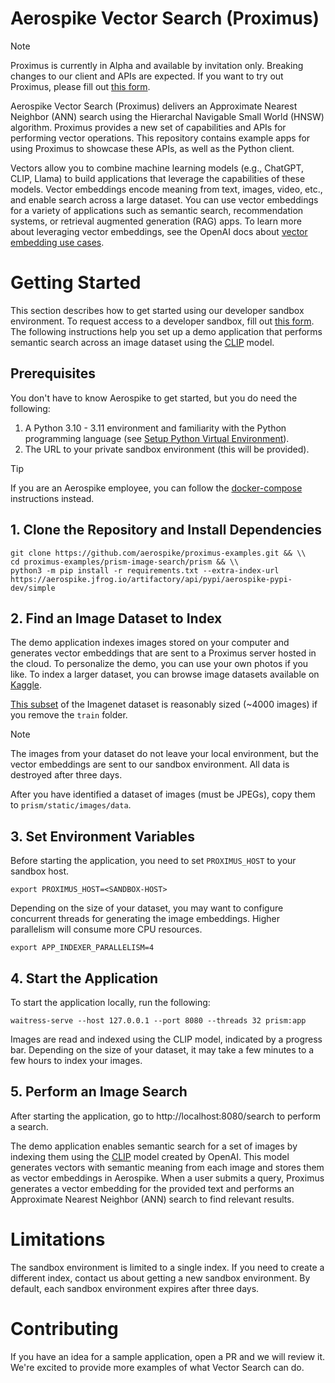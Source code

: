 # Aerospike Vector Search (Proximus)

> [!NOTE]
> Proximus is currently in Alpha and available by invitation only. Breaking changes to our client and APIs are expected. If you want to try out Proximus, please fill out [this form](https://aerospike.com/lp/aerospike-vector-developer-program-sign-up/).

Aerospike Vector Search (Proximus) delivers an Approximate Nearest Neighbor (ANN) search using the Hierarchal Navigable Small World (HNSW) algorithm. Proximus provides a new set of capabilities and APIs for performing vector operations. This repository contains example apps for using Proximus to showcase these APIs, as well as the Python client.

Vectors allow you to combine machine learning models (e.g., ChatGPT, CLIP, Llama) to build applications that leverage the capabilities of these models. Vector embeddings encode meaning from text, images, video, etc., and enable search across a large dataset. You can use vector embeddings for a variety of applications such as semantic search, recommendation systems, or retrieval augmented generation (RAG) apps. To learn more about leveraging vector embeddings, see the OpenAI docs about [vector embedding use cases](https://platform.openai.com/docs/guides/embeddings/use-cases).

# Getting Started
This section describes how to get started using our developer sandbox environment. To request access to a developer sandbox, fill out [this form](https://aerospike.com/lp/aerospike-vector-developer-program-sign-up/). The following instructions help you set up a demo application that performs semantic search across an image dataset using the [CLIP](https://arxiv.org/abs/2103.00020) model.

## Prerequisites
You don't have to know Aerospike to get started, but you do need the following:

1. A Python 3.10 - 3.11 environment and familiarity with the Python programming language (see [Setup Python Virtual Environment](./prism-image-search/README.md#setup-python-virtual-environment)).
1. The URL to your private sandbox environment (this will be provided).

> [!TIP]
> If you are an Aerospike employee, you can follow the [docker-compose](./prism-image-search/README.md#install-using-docker-compose) instructions instead.

## 1. Clone the Repository and Install Dependencies

```
git clone https://github.com/aerospike/proximus-examples.git && \\
cd proximus-examples/prism-image-search/prism && \\
python3 -m pip install -r requirements.txt --extra-index-url https://aerospike.jfrog.io/artifactory/api/pypi/aerospike-pypi-dev/simple 
```

## 2. Find an Image Dataset to Index

The demo application indexes images stored on your computer and generates vector embeddings that are sent to a Proximus server hosted in the cloud. To personalize the demo, you can use your own photos if you like. To index a larger dataset, you can browse image datasets available on [Kaggle](https://www.kaggle.com/datasets).  

[This subset](https://www.kaggle.com/datasets/ifigotin/imagenetmini-1000) of the Imagenet
dataset is reasonably sized (~4000 images) if you remove the `train` folder.

> [!NOTE]
> The images from your dataset do not leave your local environment, but the vector embeddings
> are sent to our sandbox environment. All data is destroyed after three days.

After you have identified a dataset of images (must be JPEGs), copy them to `prism/static/images/data`.

## 3. Set Environment Variables
Before starting the application, you need to set `PROXIMUS_HOST` to your sandbox host.

```
export PROXIMUS_HOST=<SANDBOX-HOST>
```
Depending on the size of your dataset, you may want to configure concurrent threads for generating the image embeddings. Higher parallelism will consume more CPU resources.

```
export APP_INDEXER_PARALLELISM=4
```

## 4. Start the Application
To start the application locally, run the following:
```
waitress-serve --host 127.0.0.1 --port 8080 --threads 32 prism:app
```
Images are read and indexed using the CLIP model, indicated by a progress bar. Depending on the size of your dataset, it may take a few minutes to a few hours to index your images.

## 5. Perform an Image Search

After starting the application, go to http://localhost:8080/search to perform a search.

The demo application enables semantic search for a set of images by indexing them using the [CLIP](https://huggingface.co/sentence-transformers/clip-ViT-B-32-multilingual-v1) model created by OpenAI. This model generates vectors with semantic meaning from each image and stores them as vector embeddings in Aerospike. When a user submits a query, Proximus generates a vector embedding for the provided text and performs an Approximate Nearest Neighbor (ANN) search to find relevant results.

# Limitations
The sandbox environment is limited to a single index. If you need to create a different index, contact us about getting a new sandbox environment. By default, each sandbox environment expires after three days.

# Contributing
If you have an idea for a sample application, open a PR and we will review it. We're excited to provide more examples of what Vector Search can do.
